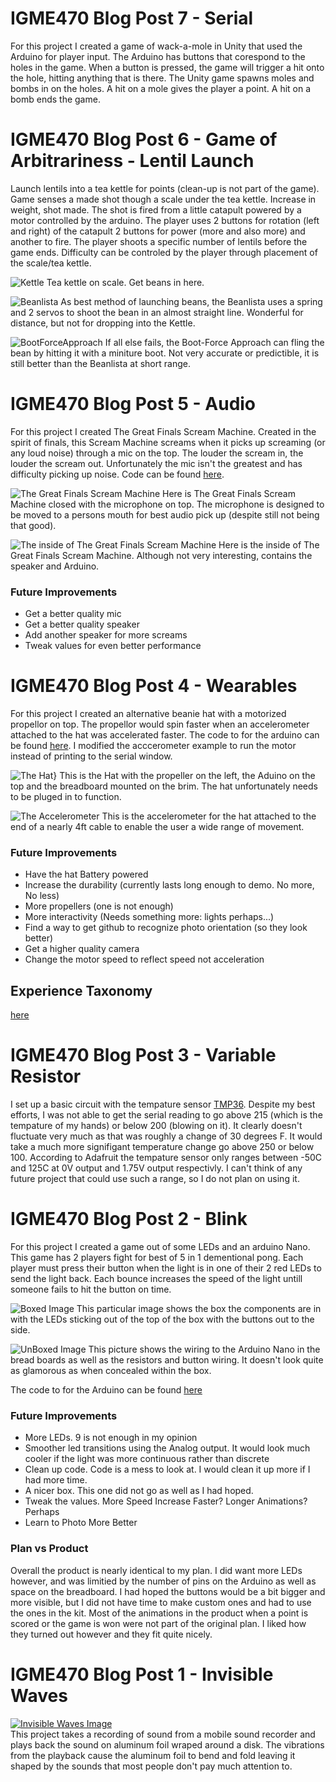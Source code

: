 # IGME470 Blog Post 7 - Serial
For this project I created a game of wack-a-mole in Unity that used the Arduino for player input. The Arduino has buttons that corespond to the holes in the game. When a button is pressed, the game will trigger a hit onto the hole, hitting anything that is there. The Unity game spawns moles and bombs in on the holes. A hit on a mole gives the player a point. A hit on a bomb ends the game.
 
# IGME470 Blog Post 6 - Game of Arbitrariness - Lentil Launch
Launch lentils into a tea kettle for points (clean-up is not part of the game). Game senses a made shot though a scale under the tea kettle. Increase in weight, shot made. The shot is fired from a little catapult powered by a motor controlled by the arduino. The player uses 2 buttons for rotation (left and right) of the catapult 2 buttons for power (more and also more) and another to fire. The player shoots a specific number of lentils before the game ends. Difficulty can be controled by the player through placement of the scale/tea kettle.
 
![Kettle](https://github.com/BrokenScience/IGME470/blob/master/Images/BeanBlaster/Kettle.jpg)
Tea kettle on scale. Get beans in here.
 
![Beanlista](https://github.com/BrokenScience/IGME470/blob/master/Images/BeanBlaster/Beanlista.jpg)
As best method of launching beans, the Beanlista uses a spring and 2 servos to shoot the bean in an almost straight line. Wonderful for distance, but not for dropping into the Kettle.

![BootForceApproach](https://github.com/BrokenScience/IGME470/blob/master/Images/BeanBlaster/BootForceApproach.jpg)
If all else fails, the Boot-Force Approach can fling the bean by hitting it with a miniture boot. Not very accurate or predictible, it is still better than the Beanlista at short range.
 
# IGME470 Blog Post 5 - Audio
For this project I created The Great Finals Scream Machine. Created in the spirit of finals, this Scream Machine screams when it picks up screaming (or any loud noise) through a mic on the top. The louder the scream in, the louder the scream out. Unfortunately the mic isn't the greatest and has difficulty picking up noise. Code can be found [here](https://github.com/BrokenScience/IGME470/blob/master/Projects/Wearables.ino).
 
![The Great Finals Scream Machine](https://github.com/BrokenScience/IGME470/blob/master/Images/Audio/ClosedBox.jpg)
Here is The Great Finals Scream Machine closed with the microphone on top. The microphone is designed to be moved to a persons mouth for best audio pick up (despite still not being that good).
 
![The inside of The Great Finals Scream Machine](https://github.com/BrokenScience/IGME470/blob/master/Images/Audio/OpenBox.jpg)
Here is the inside of The Great Finals Scream Machine. Although not very interesting, contains the speaker and Arduino.
 
### Future Improvements
- Get a better quality mic
- Get a better quality speaker
- Add another speaker for more screams
- Tweak values for even better performance
 
# IGME470 Blog Post 4 - Wearables
For this project I created an alternative beanie hat with a motorized propellor on top. The propellor would spin faster when an accelerometer attached to the hat was accelerated faster. The code to for the arduino can be found [here](https://github.com/BrokenScience/IGME470/blob/master/Projects/Wearables.ino). I modified the acccerometer example to run the motor instead of printing to the serial window.
 
![The Hat}](https://github.com/BrokenScience/IGME470/blob/master/Images/Wearables/Hat.jpg)
This is the Hat with the propeller on the left, the Aduino on the top and the breadboard mounted on the brim. The hat unfortunately needs to be pluged in to function.
 
![The Accelerometer](https://github.com/BrokenScience/IGME470/blob/master/Images/Wearables/Accelerometer.jpg)
This is the accelerometer for the hat attached to the end of a nearly 4ft cable to enable the user a wide range of movement.
 
### Future Improvements
- Have the hat Battery powered
- Increase the durability (currently lasts long enough to demo. No more, No less)
- More propellers (one is not enough)
- More interactivity (Needs something more: lights perhaps...)
- Find a way to get github to recognize photo orientation (so they look better)
- Get a higher quality camera
- Change the motor speed to reflect speed not acceleration
 
## Experience Taxonomy
[here](https://github.com/BrokenScience/IGME470/blob/master/Other/ExperienceTaxonomy.xlsx)
 
# IGME470 Blog Post 3 - Variable Resistor
I set up a basic circuit with the tempature sensor [TMP36](https://www.adafruit.com/product/165?gclid=EAIaIQobChMIsdXDwLup2QIVCYrICh3CRAAwEAQYAyABEgLHNfD_BwE). Despite my best efforts, I was not able to get the serial reading to go above 215 (which is the tempature of my hands) or below 200 (blowing on it). It clearly doesn't fluctuate very much as that was roughly a change of 30 degrees F. It would take a much more signifigant temperature change go above 250 or below 100. According to Adafruit the tempature sensor only ranges between -50C and 125C at 0V output and 1.75V output respectivly. I can't think of any future project that could use such a range, so I do not plan on using it.
 
# IGME470 Blog Post 2 - Blink
For this project I created a game out of some LEDs and an arduino Nano. This game has 2 players fight for best of 5 in 1 dementional pong. Each player must press their button when the light is in one of their 2 red LEDs to send the light back. Each bounce increases the speed of the light untill someone fails to hit the button on time.
 
![Boxed Image](https://github.com/BrokenScience/IGME470/blob/master/Images/Blink/BlinkBox.jpg)
This particular image shows the box the components are in with the LEDs sticking out of the top of the box with the buttons out to the side.
 
![UnBoxed Image](https://github.com/BrokenScience/IGME470/blob/master/Images/Blink/BlinkUnBox.jpg)
This picture shows the wiring to the Arduino Nano in the bread boards as well as the resistors and button wiring. It doesn't look quite as glamorous as when concealed within the box.
 
The code to for the Arduino can be found [here](https://github.com/BrokenScience/IGME470/blob/master/Projects/Blink.ino)

### Future Improvements
- More LEDs. 9 is not enough in my opinion
- Smoother led transitions using the Analog output. It would look much cooler if the light was more continuous rather than discrete
- Clean up code. Code is a mess to look at. I would clean it up more if I had more time.
- A nicer box. This one did not go as well as I had hoped.
- Tweak the values. More Speed Increase Faster? Longer Animations? Perhaps
- Learn to Photo More Better
 
 ### Plan vs Product
 Overall the product is nearly identical to my plan. I did want more LEDs however, and was limitied by the number of pins on the Arduino as well as space on the breadboard. I had hoped the buttons would be a bit bigger and more visible, but I did not have time to make custom ones and had to use the ones in the kit. Most of the animations in the product when a point is scored or the game is won were not part of the original plan. I liked how they turned out however and they fit quite nicely.
 
# IGME470 Blog Post 1 - Invisible Waves
[![Invisible Waves Image](https://i.vimeocdn.com/filter/overlay?src0=https%3A%2F%2Fi.vimeocdn.com%2Fvideo%2F665004012_1280x720.jpg&src1=https%3A%2F%2Ff.vimeocdn.com%2Fimages_v6%2Fshare%2Fplay_icon_overlay.png)](https://vimeo.com/241423111)\
This project takes a recording of sound from a mobile sound recorder and plays back the sound on aluminum foil wraped around a disk. The vibrations from the playback cause the aluminum foil to bend and fold leaving it shaped by the sounds that most people don't pay much attention to.
